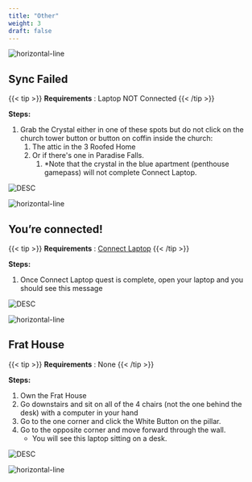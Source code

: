 ```yaml
---
title: "Other"
weight: 3
draft: false
---
```



![horizontal-line](/images/green-line.png)

## Sync Failed

{{< tip >}}
**Requirements** : Laptop NOT Connected
{{< /tip >}}

**Steps:**

1. Grab the Crystal either in one of these spots but do not click on the church tower button or button on coffin inside the church:
	1. The attic in the 3 Roofed Home
	3. Or if there's one in Paradise Falls.
		1. *Note that the crystal in the blue apartment (penthouse gamepass) will not complete Connect Laptop.

![DESC](/images/bh/sync_failed_comp_message.jpg) 


![horizontal-line](/images/green-line.png)

## You’re connected!

{{< tip >}}
**Requirements** : [Connect Laptop](/lore/tools/#connect-laptop)
{{< /tip >}}

**Steps:**

1. Once Connect Laptop quest is complete, open your laptop and you should see this message

![DESC](/images/bh/connected_comp_message.png) 


![horizontal-line](/images/green-line.png)

## Frat House

{{< tip >}}
**Requirements** : None
{{< /tip >}}

**Steps:**

1. Own the Frat House
2. Go downstairs and sit on all of the 4 chairs (not the one behind the desk) with a computer in your hand
3. Go to the one corner and click the White Button on the pillar. 
4. Go to the opposite corner and move forward through the wall.
	- You will see this laptop sitting on a desk.

![DESC](/images/bh/frathouse_computer_message.png) 


![horizontal-line](/images/green-line.png)